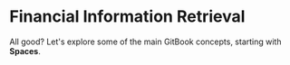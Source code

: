 # Financial Information Retrieval

All good? Let's explore some of the main GitBook concepts, starting with **Spaces**.
